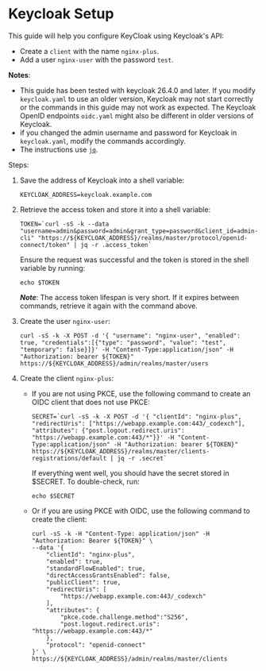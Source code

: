 # Keycloak Setup

This guide will help you configure KeyCloak using Keycloak's API:

- Create a `client` with the name `nginx-plus`.
- Add a user `nginx-user` with the password `test`.

**Notes**:

- This guide has been tested with keycloak 26.4.0 and later. If you modify `keycloak.yaml` to use an older version,
  Keycloak may not start correctly or the commands in this guide may not work as expected. The Keycloak OpenID
  endpoints `oidc.yaml` might also be different in older versions of Keycloak.
- if you changed the admin username and password for Keycloak in `keycloak.yaml`, modify the commands accordingly.
- The instructions use [`jq`](https://stedolan.github.io/jq/).

Steps:

1. Save the address of Keycloak into a shell variable:

    ```shell
    KEYCLOAK_ADDRESS=keycloak.example.com
    ```

2. Retrieve the access token and store it into a shell variable:

    ```shell
    TOKEN=`curl -sS -k --data "username=admin&password=admin&grant_type=password&client_id=admin-cli" "https://${KEYCLOAK_ADDRESS}/realms/master/protocol/openid-connect/token" | jq -r .access_token`
    ```

   Ensure the request was successful and the token is stored in the shell variable by running:

   ```shell
   echo $TOKEN
   ```

   ***Note***: The access token lifespan is very short. If it expires between commands, retrieve it again with the
   command above.

3. Create the user `nginx-user`:

    ```shell
    curl -sS -k -X POST -d '{ "username": "nginx-user", "enabled": true, "credentials":[{"type": "password", "value": "test", "temporary": false}]}' -H "Content-Type:application/json" -H "Authorization: bearer ${TOKEN}" https://${KEYCLOAK_ADDRESS}/admin/realms/master/users
    ```

4. Create the client `nginx-plus`:

    - If you are not using PKCE, use the following command to create an OIDC client that does not use PKCE:

        ```shell
        SECRET=`curl -sS -k -X POST -d '{ "clientId": "nginx-plus", "redirectUris": ["https://webapp.example.com:443/_codexch"], "attributes": {"post.logout.redirect.uris": "https://webapp.example.com:443/*"}}' -H "Content-Type:application/json" -H "Authorization: bearer ${TOKEN}" https://${KEYCLOAK_ADDRESS}/realms/master/clients-registrations/default | jq -r .secret`
        ```

        If everything went well, you should have the secret stored in $SECRET. To double-check, run:

        ```shell
        echo $SECRET
        ```

    - Or if you are using PKCE with OIDC, use the following command to create the client:

        ```shell
        curl -sS -k -H "Content-Type: application/json" -H "Authorization: Bearer ${TOKEN}" \
        --data '{
            "clientId": "nginx-plus",
            "enabled": true,
            "standardFlowEnabled": true,
            "directAccessGrantsEnabled": false,
            "publicClient": true,
            "redirectUris": [
                "https://webapp.example.com:443/_codexch"
            ],
            "attributes": {
                "pkce.code.challenge.method":"S256",
                "post.logout.redirect.uris": "https://webapp.example.com:443/*"
            },
            "protocol": "openid-connect"
        }' \
        https://${KEYCLOAK_ADDRESS}/admin/realms/master/clients
        ```
